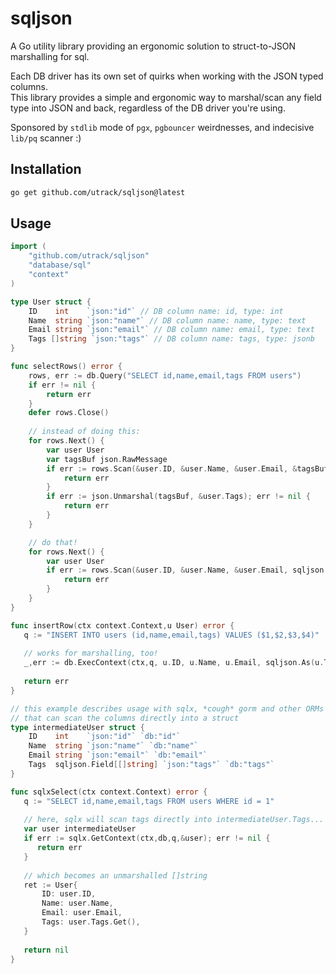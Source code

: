 # sqljson
A Go utility library providing an ergonomic solution to struct-to-JSON marshalling for sql.

Each DB driver has its own set of quirks when working with the JSON typed columns.  
This library provides a simple and ergonomic way to marshal/scan any field type into JSON and back, regardless of the DB driver you're using.

Sponsored by `stdlib` mode of `pgx`, `pgbouncer` weirdnesses, and indecisive `lib/pq` scanner :)

## Installation
```bash
go get github.com/utrack/sqljson@latest
```

## Usage
```go
import (
    "github.com/utrack/sqljson"
    "database/sql"
    "context"
)

type User struct {
    ID    int    `json:"id"` // DB column name: id, type: int
    Name  string `json:"name"` // DB column name: name, type: text
    Email string `json:"email"` // DB column name: email, type: text
    Tags []string `json:"tags"` // DB column name: tags, type: jsonb
}

func selectRows() error {
    rows, err := db.Query("SELECT id,name,email,tags FROM users")
    if err != nil {
        return err
    }
    defer rows.Close()
    
    // instead of doing this:
    for rows.Next() {
        var user User
        var tagsBuf json.RawMessage
        if err := rows.Scan(&user.ID, &user.Name, &user.Email, &tagsBuf); err != nil {
            return err
        }
        if err := json.Unmarshal(tagsBuf, &user.Tags); err != nil {
            return err
        }
    }

    // do that!
    for rows.Next() {
        var user User
        if err := rows.Scan(&user.ID, &user.Name, &user.Email, sqljson.As(&user.Tags)); err != nil {
            return err
        }
    }
}

func insertRow(ctx context.Context,u User) error {
   q := "INSERT INTO users (id,name,email,tags) VALUES ($1,$2,$3,$4)"
   
   // works for marshalling, too!
   _,err := db.ExecContext(ctx,q, u.ID, u.Name, u.Email, sqljson.As(u.Tags))
   
   return err
}

// this example describes usage with sqlx, *cough* gorm and other ORMs
// that can scan the columns directly into a struct
type intermediateUser struct {
    ID    int    `json:"id"` `db:"id"`
    Name  string `json:"name"` `db:"name"`
    Email string `json:"email"` `db:"email"`
    Tags  sqljson.Field[[]string] `json:"tags"` `db:"tags"`
}

func sqlxSelect(ctx context.Context) error {
   q := "SELECT id,name,email,tags FROM users WHERE id = 1"
   
   // here, sqlx will scan tags directly into intermediateUser.Tags...
   var user intermediateUser
   if err := sqlx.GetContext(ctx,db,q,&user); err != nil {
      return err
   }
   
   // which becomes an unmarshalled []string
   ret := User{
       ID: user.ID,
       Name: user.Name,
       Email: user.Email,
       Tags: user.Tags.Get(),
   }
   
   return nil
}
```
